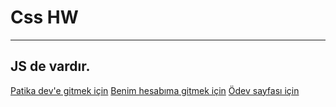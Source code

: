 # Css HW

---

## JS de vardır.

[Patika dev'e gitmek için](https://www.patika.dev/tr)
[Benim hesabıma gitmek için](https://app.patika.dev/makoveli)
[Ödev sayfası için](https://app.patika.dev/courses/css/odev1)
